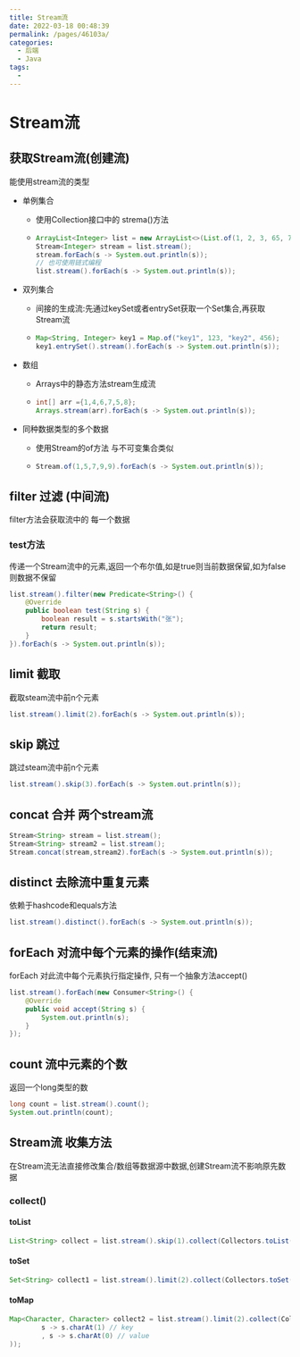 ```yaml
---
title: Stream流
date: 2022-03-18 00:48:39
permalink: /pages/46103a/
categories:
  - 后端
  - Java
tags:
  - 
---
```

# Stream流

## 获取Stream流(创建流)

能使用stream流的类型

- 单例集合

  - 使用Collection接口中的 strema()方法

  - ```java
    ArrayList<Integer> list = new ArrayList<>(List.of(1, 2, 3, 65, 7));
    Stream<Integer> stream = list.stream();
    stream.forEach(s -> System.out.println(s));
    // 也可使用链式编程
    list.stream().forEach(s -> System.out.println(s));
    ```

- 双列集合

  - 间接的生成流:先通过keySet或者entrySet获取一个Set集合,再获取Stream流

  - ```java
    Map<String, Integer> key1 = Map.of("key1", 123, "key2", 456);
    key1.entrySet().stream().forEach(s -> System.out.println(s));
    ```

- 数组

  - Arrays中的静态方法stream生成流

  - ```java
    int[] arr ={1,4,6,7,5,8};
    Arrays.stream(arr).forEach(s -> System.out.println(s));
    ```

- 同种数据类型的多个数据

  - 使用Stream的of方法 与不可变集合类似

  - ```java
    Stream.of(1,5,7,9,9).forEach(s -> System.out.println(s));
    ```

## filter 过滤 (中间流)

filter方法会获取流中的 每一个数据

### test方法

传递一个Stream流中的元素,返回一个布尔值,如是true则当前数据保留,如为false则数据不保留

```java
list.stream().filter(new Predicate<String>() {
    @Override
    public boolean test(String s) {
        boolean result = s.startsWith("张");
        return result;
    }
}).forEach(s -> System.out.println(s));
```

## limit 截取

截取steam流中前n个元素

```java
list.stream().limit(2).forEach(s -> System.out.println(s));
```

## skip 跳过

跳过steam流中前n个元素

```java
list.stream().skip(3).forEach(s -> System.out.println(s));
```

## concat 合并 两个stream流

```java
Stream<String> stream = list.stream();
Stream<String> stream2 = list.stream();
Stream.concat(stream,stream2).forEach(s -> System.out.println(s));
```

## distinct 去除流中重复元素

依赖于hashcode和equals方法

```java
list.stream().distinct().forEach(s -> System.out.println(s));
```





## forEach 对流中每个元素的操作(结束流)

forEach 对此流中每个元素执行指定操作, 只有一个抽象方法accept()

```java
list.stream().forEach(new Consumer<String>() {
    @Override
    public void accept(String s) {
        System.out.println(s);
    }
});
```

## count 流中元素的个数

返回一个long类型的数

```java
long count = list.stream().count();
System.out.println(count);
```



## Stream流 收集方法

在Stream流无法直接修改集合/数组等数据源中数据,创建Stream流不影响原先数据

### collect()

#### toList

```java
List<String> collect = list.stream().skip(1).collect(Collectors.toList());

```

#### toSet

```java
Set<String> collect1 = list.stream().limit(2).collect(Collectors.toSet());

```

#### toMap

```java
Map<Character, Character> collect2 = list.stream().limit(2).collect(Collectors.toMap(
        s -> s.charAt(1) // key
        , s -> s.charAt(0) // value
));
```



